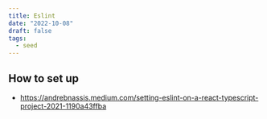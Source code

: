 ```yaml
---
title: Eslint
date: "2022-10-08"
draft: false
tags:
  - seed
---
```


## How to set up

- https://andrebnassis.medium.com/setting-eslint-on-a-react-typescript-project-2021-1190a43ffba

